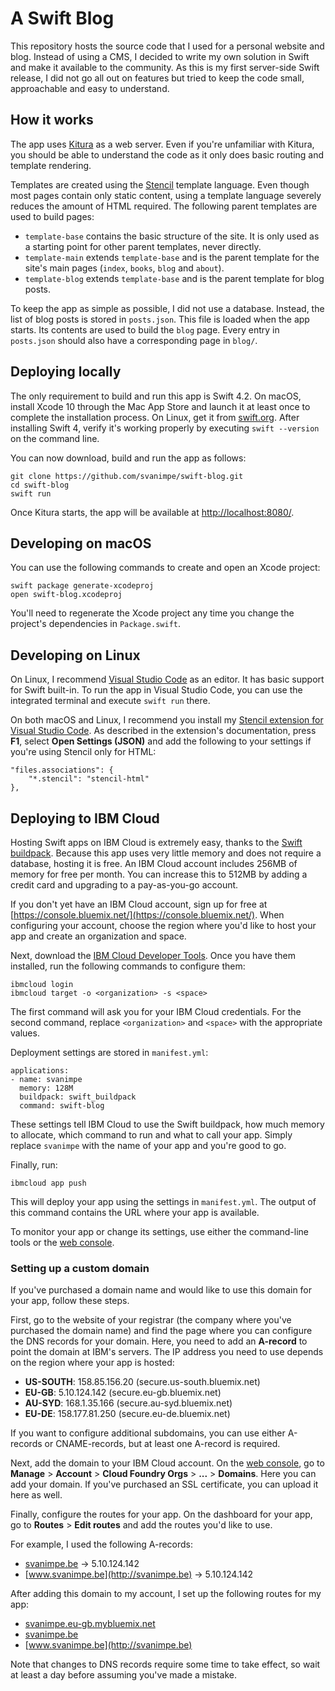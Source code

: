 # A Swift Blog

This repository hosts the source code that I used for a personal website and blog. Instead of using a CMS, I decided to write my own solution in Swift and make it available to the community. As this is my first server-side Swift release, I did not go all out on features but tried to keep the code small, approachable and easy to understand.

## How it works

The app uses [Kitura](http://www.kitura.io) as a web server. Even if you're unfamiliar with Kitura, you should be able to understand the code as it only does basic routing and template rendering.

Templates are created using the [Stencil](https://stencil.fuller.li/) template language. Even though most pages contain only static content, using a template language severely reduces the amount of HTML required. The following parent templates are used to build pages:

- `template-base` contains the basic structure of the site. It is only used as a starting point for other parent templates, never directly.
- `template-main` extends `template-base` and is the parent template for the site's main pages (`index`, `books`, `blog` and `about`).
- `template-blog` extends `template-base` and is the parent template for blog posts. 

To keep the app as simple as possible, I did not use a database. Instead, the list of blog posts is stored in `posts.json`. This file is loaded when the app starts. Its contents are used to build the `blog` page. Every entry in `posts.json` should also have a corresponding page in `blog/`.

## Deploying locally

The only requirement to build and run this app is Swift 4.2. On macOS, install Xcode 10 through the Mac App Store and launch it at least once to complete the installation process. On Linux, get it from [swift.org](https://swift.org/getting-started/). After installing Swift 4, verify it's working properly by executing `swift --version` on the command line.

You can now download, build and run the app as follows:

```
git clone https://github.com/svanimpe/swift-blog.git
cd swift-blog
swift run
```

Once Kitura starts, the app will be available at [http://localhost:8080/](http://localhost:8080/).

## Developing on macOS

You can use the following commands to create and open an Xcode project:

```
swift package generate-xcodeproj
open swift-blog.xcodeproj
```

You'll need to regenerate the Xcode project any time you change the project's dependencies in `Package.swift`.

## Developing on Linux

On Linux, I recommend [Visual Studio Code](https://code.visualstudio.com) as an editor. It has basic support for Swift built-in. To run the app in Visual Studio Code, you can use the integrated terminal and execute `swift run` there.

On both macOS and Linux, I recommend you install my <a href="https://marketplace.visualstudio.com/items?itemName=svanimpe.stencil">Stencil extension for Visual Studio Code</a>. As described in the extension's documentation, press **F1**, select **Open Settings (JSON)** and add the following to your settings if you're using Stencil only for HTML:

```
"files.associations": {
    "*.stencil": "stencil-html"
},
```

## Deploying to IBM Cloud

Hosting Swift apps on IBM Cloud is extremely easy, thanks to the [Swift buildpack](https://github.com/IBM-Swift/swift-buildpack). Because this app uses very little memory and does not require a database, hosting it is free. An IBM Cloud account includes 256MB of memory for free per month. You can increase this to 512MB by adding a credit card and upgrading to a pay-as-you-go account.

If you don't yet have an IBM Cloud account, sign up for free at [https://console.bluemix.net/](https://console.bluemix.net/). When configuring your account, choose the region where you'd like to host your app and create an organization and space.

Next, download the [IBM Cloud Developer Tools](https://console.bluemix.net/docs/cli/index.html). Once you have them installed, run the following commands to configure them:

```
ibmcloud login
ibmcloud target -o <organization> -s <space>
```

The first command will ask you for your IBM Cloud credentials. For the second command, replace `<organization>` and `<space>` with the appropriate values.

Deployment settings are stored in `manifest.yml`:

```
applications:
- name: svanimpe
  memory: 128M
  buildpack: swift_buildpack
  command: swift-blog
```

These settings tell IBM Cloud to use the Swift buildpack, how much memory to allocate, which command to run and what to call your app. Simply replace `svanimpe` with the name of your app and you're good to go.

Finally, run:

```
ibmcloud app push
```

This will deploy your app using the settings in `manifest.yml`. The output of this command contains the URL where your app is available.

To monitor your app or change its settings, use either the command-line tools or the [web console](https://console.bluemix.net/).

### Setting up a custom domain

If you've purchased a domain name and would like to use this domain for your app, follow these steps.

First, go to the website of your registrar (the company where you've purchased the domain name) and find the page where you can configure the DNS records for your domain. Here, you need to add an **A-record** to point the domain at IBM's servers. The IP address you need to use depends on the region where your app is hosted:

- **US-SOUTH**: 158.85.156.20 (secure.us-south.bluemix.net)
- **EU-GB**: 5.10.124.142 (secure.eu-gb.bluemix.net)
- **AU-SYD**: 168.1.35.166 (secure.au-syd.bluemix.net)
- **EU-DE**: 158.177.81.250 (secure.eu-de.bluemix.net)

If you want to configure additional subdomains, you can use either A-records or CNAME-records, but at least one A-record is required.

Next, add the domain to your IBM Cloud account. On the [web console](https://console.bluemix.net/), go to **Manage** > **Account** > **Cloud Foundry Orgs** > **...** > **Domains**. Here you can add your domain. If you've purchased an SSL certificate, you can upload it here as well.

Finally, configure the routes for your app. On the dashboard for your app, go to **Routes** > **Edit routes** and add the routes you'd like to use.

For example, I used the following A-records:

- [svanimpe.be](http://svanimpe.be) -> 5.10.124.142
- [www.svanimpe.be](http://svanimpe.be) -> 5.10.124.142

After adding this domain to my account, I set up the following routes for my app:

- [svanimpe.eu-gb.mybluemix.net](http://svanimpe.be)
- [svanimpe.be](http://svanimpe.be)
- [www.svanimpe.be](http://svanimpe.be)

Note that changes to DNS records require some time to take effect, so wait at least a day before assuming you've made a mistake.
